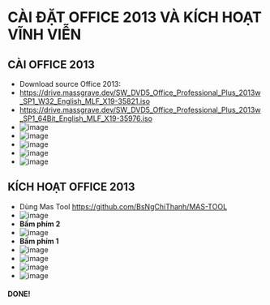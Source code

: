 # CÀI ĐẶT OFFICE 2013 VÀ KÍCH HOẠT VĨNH VIỄN #

## CÀI OFFICE 2013 ##
- Download source Office 2013:
- https://drive.massgrave.dev/SW_DVD5_Office_Professional_Plus_2013w_SP1_W32_English_MLF_X19-35821.iso
- https://drive.massgrave.dev/SW_DVD5_Office_Professional_Plus_2013w_SP1_64Bit_English_MLF_X19-35976.iso
- ![image](https://github.com/BsNgChiThanh/Cai-Office2013-va-kich-hoat/assets/82578024/b0b8c19a-003f-4f08-92ca-d72553a02232)
- ![image](https://github.com/BsNgChiThanh/Cai-Office2013-va-kich-hoat/assets/82578024/95d6b0ff-30b9-4456-9e3a-69c88722ff84)
- ![image](https://github.com/BsNgChiThanh/Cai-Office2013-va-kich-hoat/assets/82578024/54fe79c4-9020-4573-b988-1698c0d8bb0c)
- ![image](https://github.com/BsNgChiThanh/Cai-Office2013-va-kich-hoat/assets/82578024/2cbbd55a-8bff-447b-8d2c-063059710f30)
- ![image](https://github.com/BsNgChiThanh/Cai-Office2013-va-kich-hoat/assets/82578024/da755439-f293-47cb-b3f4-8daf9c0123cf)

## KÍCH HOẠT OFFICE 2013 ##
- Dùng Mas Tool https://github.com/BsNgChiThanh/MAS-TOOL
- ![image](https://github.com/BsNgChiThanh/Cai-Office2013-va-kich-hoat/assets/82578024/aaf0551e-13bd-4a47-8bfb-15fc94fb453d)
- **Bấm phím 2**
- ![image](https://github.com/BsNgChiThanh/Cai-Office2013-va-kich-hoat/assets/82578024/fb3311e5-9607-46c4-bd24-f726ef8ab866)
- **Bấm phím 1**
- ![image](https://github.com/BsNgChiThanh/Cai-Office2013-va-kich-hoat/assets/82578024/006b7fc2-1dee-4b66-9fb5-384d20fad417)
- ![image](https://github.com/BsNgChiThanh/Cai-Office2013-va-kich-hoat/assets/82578024/5261c01b-6b1b-4c23-bfaf-ebdafc6aee29)
- ![image](https://github.com/BsNgChiThanh/Cai-Office2013-va-kich-hoat/assets/82578024/814a165e-aa90-4635-93bf-b3aaa4a4e7d9)
- ![image](https://github.com/BsNgChiThanh/Cai-Office2013-va-kich-hoat/assets/82578024/df6a976d-5042-4c17-8711-dd27b75b2fa0)

#### DONE! ###
